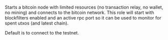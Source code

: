 Starts a bitcoin node with limited resources (no transaction relay, no wallet, no mining) and connects to the bitcoin network. This role will start with blockfilters enabled and an active rpc port so it can be used to monitor for spent utxos (and latest chain).

Default is to connect to the testnet.

